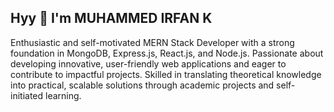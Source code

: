 ## Hyy 👋 I'm MUHAMMED IRFAN K 


 Enthusiastic and self-motivated MERN Stack Developer with a strong foundation in MongoDB, Express.js, React.js, and Node.js. Passionate about developing innovative, user-friendly web applications and eager to 
  contribute to impactful projects. Skilled in translating theoretical knowledge into practical, scalable solutions through academic projects and self-initiated learning.
 
<!--
Here are some ideas to get you started:

- 🔭 I’m currently working on ...
- 🌱 I’m currently learning ...
- 👯 I’m looking to collaborate on ...
- 🤔 I’m looking for help with ...
- 💬 Ask me about ...
- 📫 How to reach me: ...
- 😄 Pronouns: ...
- ⚡ Fun fact: ...
-->
